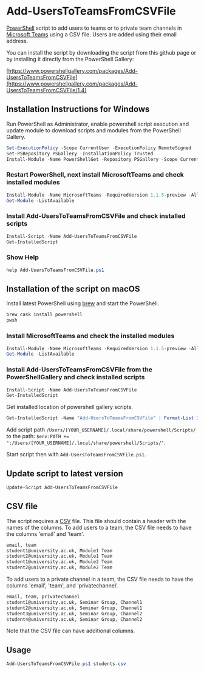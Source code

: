 # Add-UsersToTeamsFromCSVFile

[PowerShell](https://docs.microsoft.com/en-us/powershell/) script to add users to teams or to private team channels in [Microsoft Teams](https://teams.microsoft.com/) using a CSV file. Users are added using their email address.

You can install the script by downloading the script from this github page or by installing it directly from the PowerShell Gallery:

[https://www.powershellgallery.com/packages/Add-UsersToTeamsFromCSVFile](https://www.powershellgallery.com/packages/Add-UsersToTeamsFromCSVFile/1.4)

## Installation Instructions for Windows

Run PowerShell as Administrator, enable powershell script execution and update module to download scripts and modules from the PowerShell Gallery.

```powershell
Set-ExecutionPolicy -Scope CurrentUser -ExecutionPolicy RemoteSigned
Set-PSRepository PSGallery -InstallationPolicy Trusted
Install-Module -Name PowerShellGet -Repository PSGallery -Scope CurrentUser -Force -AllowClobber
```

### Restart PowerShell, next install MicrosoftTeams and check installed modules

```powershell
Install-Module -Name MicrosoftTeams -RequiredVersion 1.1.5-preview -AllowPrerelease -force -AllowClobber -Scope CurrentUser
Get-Module -ListAvailable
```

### Install Add-UsersToTeamsFromCSVFile and check installed scripts

```powershell
Install-Script -Name Add-UsersToTeamsFromCSVFile
Get-InstalledScript
```

### Show Help

```powershell
help Add-UsersToTeamsFromCSVFile.ps1
```

## Installation of the script on macOS

Install latest PowerShell using [brew](https://brew.sh) and start the PowerShell.

```bash
brew cask install powershell
pwsh
```

### Install MicrosoftTeams and check the installed modules

```powershell
Install-Module -Name MicrosoftTeams -RequiredVersion 1.1.5-preview -AllowPrerelease -force -AllowClobber
Get-Module -ListAvailable
```

### Install Add-UsersToTeamsFromCSVFile from the PowerShellGallery and check installed scripts

```powershell
Install-Script -Name Add-UsersToTeamsFromCSVFile
Get-InstalledScript
```

Get installed location of powershell gallery scripts.

```powershell
Get-InstalledScript -Name "Add-UsersToTeamsFromCSVFile" | Format-List InstalledLocation
```

Add script path `/Users/[YOUR_USERNAME]/.local/share/powershell/Scripts/` to the path: `$env:PATH += ":/Users/[YOUR_USERNAME]/.local/share/powershell/Scripts/"`.

Start script then with `Add-UsersToTeamsFromCSVFile.ps1`.

## Update script to latest version

```powershell
Update-Script Add-UsersToTeamsFromCSVFile
```

## CSV file

The script requires a [CSV](https://en.wikipedia.org/wiki/Comma-separated_values) file. This file should contain a header with the names of the columns. To add users to a team, the CSV file needs to have the columns 'email' and 'team'.

```txt
email, team
student1@university.ac.uk, Module1 Team
student2@university.ac.uk, Module1 Team
student1@university.ac.uk, Module2 Team
student2@university.ac.uk, Module2 Team
```

To add users to a private channel in a team, the CSV file needs to have the columns 'email', 'team', and 'privatechannel'.

```txt
email, team, privatechannel
student1@university.ac.uk, Seminar Group, Channel1
student2@university.ac.uk, Seminar Group, Channel1
student3@university.ac.uk, Seminar Group, Channel2
student4@university.ac.uk, Seminar Group, Channel2
```

Note that the CSV file can have additional columns.

## Usage

```powershell
Add-UsersToTeamsFromCSVFile.ps1 students.csv
```
